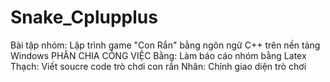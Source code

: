 # Snake_Cplupplus
Bài tập nhóm: Lập trình game "Con Rắn" bằng ngôn ngữ C++ trên nền tảng Windows
PHÂN CHIA CÔNG VIỆC
Bằng: Làm báo cáo nhóm bằng Latex
Thạch: Viết soucre code trò chơi con rắn
Nhân: Chỉnh giao diện trò chơi
